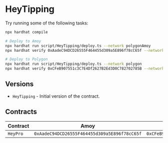 # HeyTipping

Try running some of the following tasks:

```sh
npx hardhat compile

# Deploy to Amoy
npx hardhat run script/HeyTipping/deploy.ts --network polygonAmoy
npx hardhat verify 0xAadeC94DCD26555F464455d309a5E896f78cC65f --network polygonAmoy

# Deploy to Polygon
npx hardhat run script/HeyTipping/deploy.ts --network polygon
npx hardhat verify 0xCFeB907551c3C7E4Df2627B2Ed3D0C782702785B --network polygon
```

## Versions

- `HeyTipping` - Initial version of the contract.

## Contracts

| Contract | Amoy                                         | Mainnet                                      |
| -------- | -------------------------------------------- | -------------------------------------------- |
| `HeyPro` | `0xAadeC94DCD26555F464455d309a5E896f78cC65f` | `0xCFeB907551c3C7E4Df2627B2Ed3D0C782702785B` |
